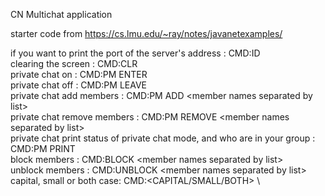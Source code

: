 CN Multichat application

starter code from https://cs.lmu.edu/~ray/notes/javanetexamples/

if you want to print the port of the server's address : CMD:ID \
clearing the screen : CMD:CLR \
private chat on : CMD:PM ENTER \
private chat off : CMD:PM LEAVE \
private chat add members : CMD:PM ADD \<member names separated by list\> \
private chat remove members : CMD:PM REMOVE \<member names separated by list\> \
private chat print status of private chat mode, and who are in your group : CMD:PM PRINT \
block members : CMD:BLOCK \<member names separated by list\> \
unblock members : CMD:UNBLOCK \<member names separated by list\> \
capital, small or both case: CMD:<CAPITAL/SMALL/BOTH> \
